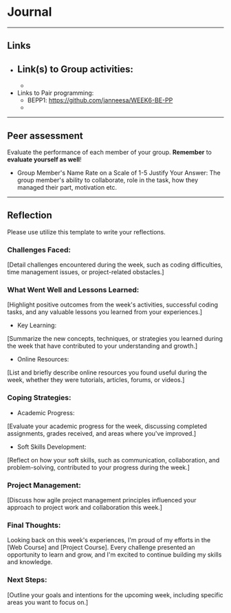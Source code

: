 # Journal

---

## Links

- ## Link(s) to Group activities:
  -
- Links to Pair programming:
  - BEPP1: https://github.com/janneesa/WEEK6-BE-PP
  -

---

## Peer assessment

Evaluate the performance of each member of your group. **Remember** to **evaluate yourself as well**!

- Group Member's Name
  Rate on a Scale of 1-5
  Justify Your Answer: The group member's ability to collaborate, role in the task, how they managed their part, motivation etc.

---

## Reflection

Please use utilize this template to write your reflections.

### Challenges Faced:

[Detail challenges encountered during the week, such as coding difficulties, time management issues, or project-related obstacles.]

### What Went Well and Lessons Learned:

[Highlight positive outcomes from the week's activities, successful coding tasks, and any valuable lessons you learned from your experiences.]

- Key Learning:

[Summarize the new concepts, techniques, or strategies you learned during the week that have contributed to your understanding and growth.]

- Online Resources:

[List and briefly describe online resources you found useful during the week, whether they were tutorials, articles, forums, or videos.]

### Coping Strategies:

- Academic Progress:

[Evaluate your academic progress for the week, discussing completed assignments, grades received, and areas where you've improved.]

- Soft Skills Development:

[Reflect on how your soft skills, such as communication, collaboration, and problem-solving, contributed to your progress during the week.]

### Project Management:

[Discuss how agile project management principles influenced your approach to project work and collaboration this week.]

### Final Thoughts:

Looking back on this week's experiences, I'm proud of my efforts in the [Web Course] and [Project Course]. Every challenge presented an opportunity to learn and grow, and I'm excited to continue building my skills and knowledge.

### Next Steps:

[Outline your goals and intentions for the upcoming week, including specific areas you want to focus on.]

<!-- Links -->

[criticism and constructive feedback]: https://cvdl.ben.edu/blog/why-is-everyone-talking-about-feedback/
